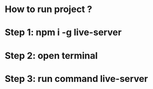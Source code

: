 # How to run project ?
# Step 1: npm i -g live-server
# Step 2: open terminal
# Step 3: run command live-server

